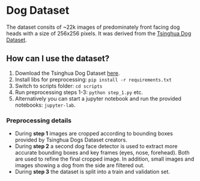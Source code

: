 # Dog Dataset
The dataset consits of ~22k images of predominately front facing dog heads with a size of 256x256 pixels. It was derived from the [Tsinghua Dog Dataset](https://cg.cs.tsinghua.edu.cn/ThuDogs/).

## How can I use the dataset?
1. Download the Tsinghua Dog Dataset [here](https://cg.cs.tsinghua.edu.cn/ThuDogs/).
2. Install libs for preprocessing: `pip install -r requirements.txt`
3. Switch to scripts folder: `cd scripts`
4. Run preprocessing steps 1-3: `python step_1.py` etc.
5. Alternatively you can start a jupyter notebook and run the provided notebooks: `jupyter-lab`.


### Preprocessing details
- During **step 1** images are cropped according to bounding boxes provided by Tsinghua Dogs Dataset creators.
- During **step 2** a second dog face detector is used to extract more accurate bounding boxes and key frames (eyes, nose, forehead). Both are used to refine the final cropped image. In addition, small images and images showing a dog from the side are filtered out.
- During **step 3** the dataset is split into a train and validation set.
